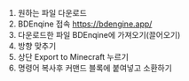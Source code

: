 1. 원하는 파일 다운로드
2. BDEnqine 접속 https://bdengine.app/
3. 다운로드한 파일 BDEnqine에 가져오기(끌어오기)
4. 방향 맞추기
5. 상단 Export to Minecraft 누르기
6. 명령어 복사후 커맨드 블록에 붙여넣고 소환하기
